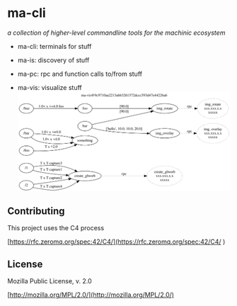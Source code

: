 # ma-cli

_a collection of higher-level commandline tools for the machinic ecosystem_

* ma-cli: terminals for stuff

* ma-is: discovery of stuff

* ma-pc: rpc and function calls to/from stuff

* ma-vis: visualize stuff
![partial map][rel-ma-vis-svg]

[rel-ma-vis-svg]: ma-vis-screenshot.svg?sanitize=true


## Contributing
This project uses the C4 process 

[https://rfc.zeromq.org/spec:42/C4/](https://rfc.zeromq.org/spec:42/C4/
)

## License
Mozilla Public License, v. 2.0

[http://mozilla.org/MPL/2.0/](http://mozilla.org/MPL/2.0/)

